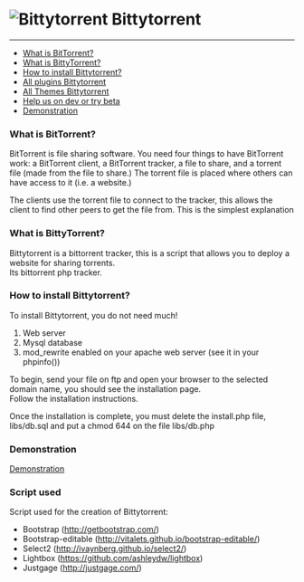 ![Bittytorrent](https://i.imgur.com/pYv0Q9b.png) Bittytorrent
=============

* * *

*   [What is BitTorrent?](#what-is-bittorrent "What is BitTorrent?")
*   [What is BittyTorrent?](#what-is-bittytorrent "What is Bittytorrent?")
*   [How to install Bittytorrent?](#how-to-install-bittytorrent "How to install Bittytorrent?")
*   [All plugins Bittytorrent](http://forum.bittytorrent.pw/plugins-vf16.html "All plugins Bittytorrent")
*   [All Themes Bittytorrent](http://forum.bittytorrent.pw/themes-vf13.html "All Themes Bittytorrent")
*   [Help us on dev or try beta](http://git.bittytorrent.pw/atmoner/Bittytorrent "Help us on dev")  
*   [Demonstration](#demonstration "Demonstration")


### What is BitTorrent? ###

BitTorrent is file sharing software. You need four things to have BitTorrent work: a BitTorrent client, a BitTorrent tracker, a file to share, and a torrent file (made from the file to share.) The torrent file is placed where others can have access to it (i.e. a website.)  

The clients use the torrent file to connect to the tracker, this allows the client to find other peers to get the file from. This is the simplest explanation

### What is BittyTorrent? ###

Bittytorrent is a bittorrent tracker, this is a script that allows you to deploy a website for sharing torrents.  
Its bittorrent php tracker. 

### How to install Bittytorrent? ###

To install Bittytorrent, you do not need much!  

1.  Web server  
2.  Mysql database  
3.  mod_rewrite enabled on your apache web server (see it in your phpinfo())  

To begin, send your file on ftp and open your browser to the selected domain name, you should see the installation page.   
Follow the installation instructions.

Once the installation is complete, you must delete the install.php file, libs/db.sql and put a chmod 644 on the file libs/db.php

### Demonstration ###

[Demonstration](http://demo.bittytorrent.pw/ "Demonstration")

 
### Script used ###

Script used for the creation of Bittytorrent:

*   Bootstrap (http://getbootstrap.com/)  
*   Bootstrap-editable (http://vitalets.github.io/bootstrap-editable/)  
*   Select2 (http://ivaynberg.github.io/select2/)  
*   Lightbox (https://github.com/ashleydw/lightbox)  
*   Justgage (http://justgage.com/)  













 

